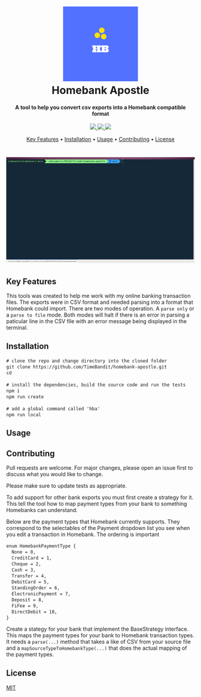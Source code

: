 <h1 align="center">
  <br>
  <img src="./img/HBLogo.png" width="200">
  <br>
  Homebank Apostle
  <br>
</h1>

<h4 align="center">A tool to help you convert csv exports into a Homebank compatible format</h4>

<p align="center">
  <a href="https://github.com/TimeBandit/homebank-apostle/workflows/Node.js%20CI/badge.svg">
    <img src="https://github.com/TimeBandit/homebank-apostle/workflows/Node.js%20CI/badge.svg">
  </a>
  <a href="https://gitter.im/homebank-apostle/homebank-apostle?utm_source=badge&utm_medium=badge&utm_campaign=pr-badge&utm_content=badge">
    <img src="https://badges.gitter.im/homebank-apostle/homebank-apostle.svg">
  </a>
  <a href="https://paypal.me/imrannazir?locale.x=en_GB">
    <img src="https://img.shields.io/badge/$-donate-ff69b4.svg?maxAge=2592000&amp;style=flat">
  </a>
</p>

<p align="center">
  <a href="#key-features">Key Features</a> •
  <a href="#installation">Installation</a> •
  <a href="#usage">Usage</a> •
  <a href="#contributing">Contributing</a> •
  <a href="#license">License</a>
</p>

<h1 align="center">
  <img src="./img/demo.gif">
</h1>

## Key Features

This tools was created to help me work with my online banking transaction files. The exports were in CSV format and needed parsing into a format that Homebank could import. There are two modes of operation. A `parse only` or a `parse to file` mode. Both modes will halt if there is an error in parsing a paticular line in the CSV file with an error message being displayed in the terminal.

## Installation

```
# clone the repo and change directory into the cloned folder
git clone https://github.com/TimeBandit/homebank-apostle.git
cd

# install the dependencies, build the source code and run the tests
npm i
npm run create

# add a global command called 'hba'
npm run local
```

## Usage

## Contributing

Pull requests are welcome. For major changes, please open an issue first to discuss what you would like to change.

Please make sure to update tests as appropriate.

To add support for other bank exports you must first create a strategy for it. This tell the tool how to map payment types from your bank to something Homebanks can understand.

Below are the payment types that Homebank currently supports. They correspond to the selectables of the Payment dropdown list you see when you edit a transaction in Homebank. The ordering is important

```
enum HomebankPaymentType {
  None = 0,
  CreditCard = 1,
  Cheque = 2,
  Cash = 3,
  Transfer = 4,
  DebitCard = 5,
  StandingOrder = 6,
  ElectronicPayment = 7,
  Deposit = 8,
  FiFee = 9,
  DirectDebit = 10,
}
```

Create a stategy for your bank that implement the BaseStrategy interface. This maps the payment types for your bank to Homebank transaction types. It needs a `parse(...)` method that takes a like of CSV from your source file and a `mapSourceTypeToHomebankType(...)` that does the actual mapping of the payment types.

## License

[MIT](https://choosealicense.com/licenses/mit/)

